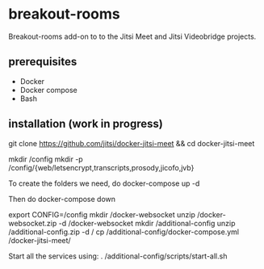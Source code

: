 # breakout-rooms
Breakout-rooms add-on to to the Jitsi Meet and Jitsi Videobridge projects.

## prerequisites
- Docker
- Docker compose
- Bash

## installation (work in progress)

git clone https://github.com/jitsi/docker-jitsi-meet && cd docker-jitsi-meet

mkdir /config
mkdir -p /config/{web/letsencrypt,transcripts,prosody,jicofo,jvb}

To create the folders we need, do 
docker-compose up -d

Then do
docker-compose down


export CONFIG=/config
mkdir /docker-websocket
unzip /docker-websocket.zip -d /docker-websocket
mkdir /additional-config
unzip /additional-config.zip -d /
cp /additional-config/docker-compose.yml /docker-jitsi-meet/

Start all the services using:
. /additional-config/scripts/start-all.sh